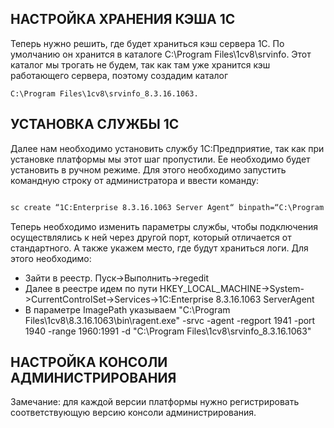 
## НАСТРОЙКА ХРАНЕНИЯ КЭША 1С

Теперь нужно решить, где будет храниться кэш сервера 1С. По умолчанию он хранится в каталоге C:\Program Files\1cv8\srvinfo. Этот каталог мы трогать не будем, так как там уже хранится кэш работающего сервера, поэтому создадим каталог 

```
C:\Program Files\1cv8\srvinfo_8.3.16.1063.

```


## УСТАНОВКА СЛУЖБЫ 1С

Далее нам необходимо установить службу 1С:Предприятие, так как при установке платформы мы этот шаг пропустили. Ее необходимо будет установить в ручном режиме. Для этого необходимо запустить командную строку от администратора и ввести команду:

``` cmd

sc create “1C:Enterprise 8.3.16.1063 Server Agent“ binpath=“C:\Program Files\1cv8\8.3.16.1063\bin\ragent.exe” displayname=“Агент 1С Предприятия 8.3.16.1063” type=own

```

Теперь необходимо изменить параметры службы, чтобы подключения осуществлялись к ней через другой порт, который отличается от стандартного. А также укажем место, где будут храниться логи. Для этого необходимо:

- Зайти в реестр. Пуск->Выполнить->regedit
- Далее в реестре идем по пути HKEY_LOCAL_MACHINE->System->CurrentControlSet->Services->1C:Enterprise 8.3.16.1063 ServerAgent
- В параметре ImagePath указываем "C:\Program Files\1cv8\8.3.16.1063\bin\ragent.exe" -srvc -agent -regport 1941 -port 1940 -range 1960:1991 -d "C:\Program Files\1cv8\srvinfo_8.3.16.1063"

## НАСТРОЙКА КОНСОЛИ АДМИНИСТРИРОВАНИЯ

Замечание: для каждой версии платформы нужно регистрировать соответствующую версию консоли администрирования.



